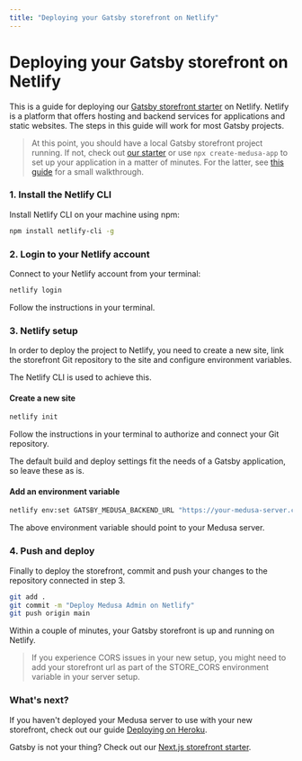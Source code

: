 ```yaml
---
title: "Deploying your Gatsby storefront on Netlify"
---
```


# Deploying your Gatsby storefront on Netlify

This is a guide for deploying our [Gatsby storefront starter](https://github.com/medusajs/gatsby-starter-medusa) on Netlify. Netlify is a platform that offers hosting and backend services for applications and static websites. The steps in this guide will work for most Gatsby projects.

> At this point, you should have a local Gatsby storefront project running. If not, check out [our starter](https://github.com/medusajs/gatsby-starter-medusa) or use `npx create-medusa-app` to set up your application in a matter of minutes. For the latter, see [this guide](https://docs.medusajs.com/how-to/create-medusa-app) for a small walkthrough.

### 1. Install the Netlify CLI

Install Netlify CLI on your machine using npm:

```bash npm2yarn
npm install netlify-cli -g
```

### 2. Login to your Netlify account

Connect to your Netlify account from your terminal:

```bash
netlify login
```

Follow the instructions in your terminal.

### 3. Netlify setup

In order to deploy the project to Netlify, you need to create a new site, link the storefront Git repository to the site and configure environment variables.

The Netlify CLI is used to achieve this.

#### Create a new site

```bash
netlify init
```

Follow the instructions in your terminal to authorize and connect your Git repository.

The default build and deploy settings fit the needs of a Gatsby application, so leave these as is.

#### Add an environment variable

```bash
netlify env:set GATSBY_MEDUSA_BACKEND_URL "https://your-medusa-server.com"
```

The above environment variable should point to your Medusa server.

### 4. Push and deploy

Finally to deploy the storefront, commit and push your changes to the repository connected in step 3.

```bash
git add .
git commit -m "Deploy Medusa Admin on Netlify"
git push origin main
```

Within a couple of minutes, your Gatsby storefront is up and running on Netlify.

> If you experience CORS issues in your new setup, you might need to add your storefront url as part of the STORE_CORS environment variable in your server setup.

### What's next?

If you haven't deployed your Medusa server to use with your new storefront, check out our guide [Deploying on Heroku](https://docs.medusajs.com/how-to/deploying-on-heroku).

Gatsby is not your thing? Check out our [Next.js storefront starter](https://github.com/medusajs/nextjs-starter-medusa).
